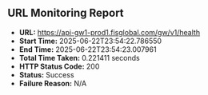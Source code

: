 ## URL Monitoring Report

- **URL:** https://api-gw1-prod1.fisglobal.com/gw/v1/health
- **Start Time:** 2025-06-22T23:54:22.786550
- **End Time:** 2025-06-22T23:54:23.007961
- **Total Time Taken:** 0.221411 seconds
- **HTTP Status Code:** 200
- **Status:** Success
- **Failure Reason:** N/A
